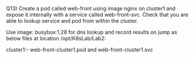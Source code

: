 Q13) Create a pod called web-front using image nginx on cluster1 and expose it internally with a service called web-front-svc. Check that you are able to lookup service and pod from within the cluster.

Use image: busybox:1.28 for dns lookup and record results on jump as below files at location /opt/K8sLab/Lab2:

cluster1:- web-front-cluster1.pod and web-front-cluster1.svc 
